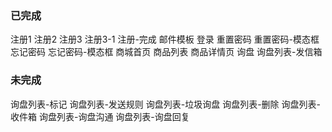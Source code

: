 ### 已完成
注册1
注册2
注册3
注册3-1
注册-完成
邮件模板
登录
重置密码
重置密码-模态框
忘记密码
忘记密码-模态框
商城首页
商品列表
商品详情页
询盘
询盘列表-发信箱

### 未完成
询盘列表-标记
询盘列表-发送规则
询盘列表-垃圾询盘
询盘列表-删除
询盘列表-收件箱
询盘列表-询盘沟通
询盘列表-询盘回复